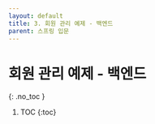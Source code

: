 ```yaml
---
layout: default
title: 3. 회원 관리 예제 - 백엔드
parent: 스프링 입문
---
```


# 회원 관리 예제 - 백엔드
{: .no_toc }

1. TOC
{:toc}

